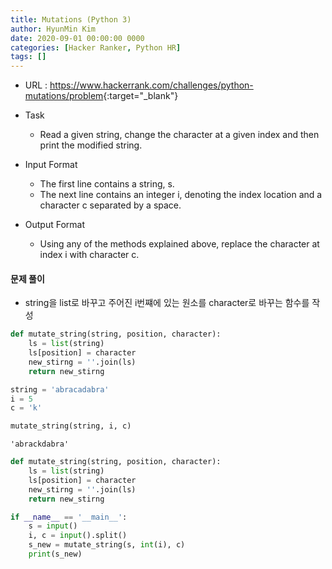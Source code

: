 ```yaml
---
title: Mutations (Python 3)
author: HyunMin Kim
date: 2020-09-01 00:00:00 0000
categories: [Hacker Ranker, Python HR]
tags: []
---
```


- URL : <https://www.hackerrank.com/challenges/python-mutations/problem>{:target="_blank"}


- Task
    - Read a given string, change the character at a given index and then print the modified string.

- Input Format
    - The first line contains a string, s.
    - The next line contains an integer i, denoting the index location and a character c separated by a space.

- Output Format
    - Using any of the methods explained above, replace the character at index i with character c.

#### 문제 풀이
- string을 list로 바꾸고 주어진 i번쨰에 있는 원소를 character로 바꾸는 함수를 작성


```python
def mutate_string(string, position, character):
    ls = list(string)
    ls[position] = character
    new_stirng = ''.join(ls)
    return new_stirng
```


```python
string = 'abracadabra'
i = 5
c = 'k'

mutate_string(string, i, c)
```
    'abrackdabra'




```python
def mutate_string(string, position, character):
    ls = list(string)
    ls[position] = character
    new_stirng = ''.join(ls)
    return new_stirng

if __name__ == '__main__':
    s = input()
    i, c = input().split()
    s_new = mutate_string(s, int(i), c)
    print(s_new)
```
